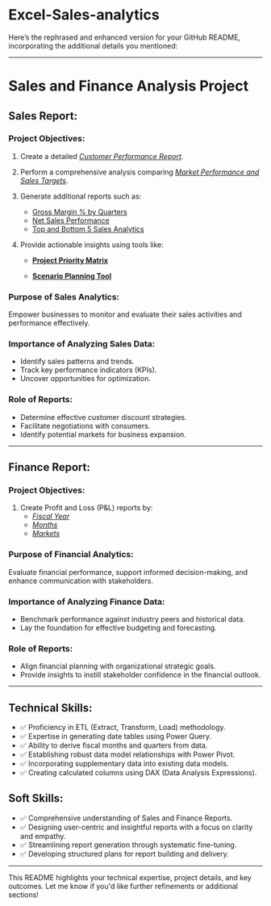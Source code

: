 # Excel-Sales-analytics

Here’s the rephrased and enhanced version for your GitHub README, incorporating the additional details you mentioned:

---

# Sales and Finance Analysis Project

## Sales Report:

### **Project Objectives:**
1. Create a detailed _[Customer Performance Report](https://github.com/Nandhini-Chandrasekaran/Excel-Sales-analytics/blob/main/Customer%20performance%20report.pdf)_.
2. Perform a comprehensive analysis comparing _[Market Performance and Sales Targets](https://github.com/Nandhini-Chandrasekaran/Excel-Sales-analytics/blob/main/Market%20performance%20Vs%20Target.pdf)_.
3. Generate additional reports such as:
   - [Gross Margin % by Quarters](https://github.com/Nandhini-Chandrasekaran/Excel-Sales-analytics/blob/main/GM%25%20by%20Quarters.pdf)
   - [Net Sales Performance](https://github.com/Nandhini-Chandrasekaran/Excel-Sales-analytics/blob/main/Net%20sales%20performance_Atliq.pdf)
   - [Top and Bottom 5 Sales Analytics](https://github.com/Nandhini-Chandrasekaran/Excel-Sales-analytics/blob/main/sales%20market_Top%26Bottom%205%20products.pdf)

4. Provide actionable insights using tools like:
   - [**Project Priority Matrix**](https://github.com/Nandhini-Chandrasekaran/Excel-Sales-analytics/blob/main/Project%20Priority%20Matrix_.pdf)

   - [**Scenario Planning Tool**](https://github.com/Nandhini-Chandrasekaran/Excel-Sales-analytics/blob/main/scenario%20planning%20tool_assign.pdf)


### **Purpose of Sales Analytics:**
Empower businesses to monitor and evaluate their sales activities and performance effectively.

### **Importance of Analyzing Sales Data:**
- Identify sales patterns and trends.
- Track key performance indicators (KPIs).
- Uncover opportunities for optimization.

### **Role of Reports:**
- Determine effective customer discount strategies.
- Facilitate negotiations with consumers.
- Identify potential markets for business expansion.

---

## Finance Report:

### **Project Objectives:**
1. Create Profit and Loss (P&L) reports by:
   - _[Fiscal Year](https://github.com/Nandhini-Chandrasekaran/Excel-Sales-analytics/blob/main/P%26L%20Statement%20by%20Fiscal%20Year.pdf)_
   - _[Months](https://github.com/Nandhini-Chandrasekaran/Excel-Sales-analytics/blob/main/P%26L%20Statement%20by%20Months.pdf)_
   - _[Markets](https://github.com/Nandhini-Chandrasekaran/Excel-Sales-analytics/blob/main/P%26L%20by%20markets.pdf)_

### **Purpose of Financial Analytics:**
Evaluate financial performance, support informed decision-making, and enhance communication with stakeholders.

### **Importance of Analyzing Finance Data:**
- Benchmark performance against industry peers and historical data.
- Lay the foundation for effective budgeting and forecasting.

### **Role of Reports:**
- Align financial planning with organizational strategic goals.
- Provide insights to instill stakeholder confidence in the financial outlook.

---

## Technical Skills:
- ✅ Proficiency in ETL (Extract, Transform, Load) methodology.
- ✅ Expertise in generating date tables using Power Query.
- ✅ Ability to derive fiscal months and quarters from data.
- ✅ Establishing robust data model relationships with Power Pivot.
- ✅ Incorporating supplementary data into existing data models.
- ✅ Creating calculated columns using DAX (Data Analysis Expressions).

## Soft Skills:
- ✅ Comprehensive understanding of Sales and Finance Reports.
- ✅ Designing user-centric and insightful reports with a focus on clarity and empathy.
- ✅ Streamlining report generation through systematic fine-tuning.
- ✅ Developing structured plans for report building and delivery.

---

This README highlights your technical expertise, project details, and key outcomes. Let me know if you'd like further refinements or additional sections!

